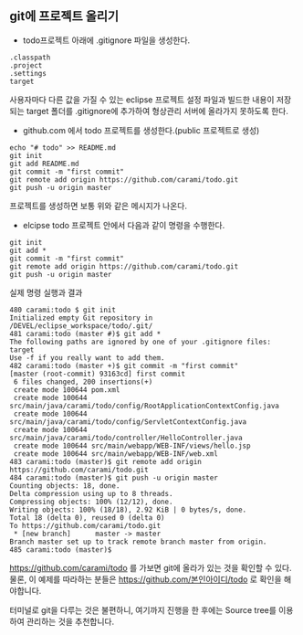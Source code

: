 ## git에 프로젝트 올리기

- todo프로젝트 아래에 .gitignore 파일을 생성한다.

```
.classpath
.project
.settings
target

```

사용자마다 다른 값을 가질 수 있는 eclipse 프로젝트 설정 파일과 빌드한 내용이 저장되는 target 폴더를 .gitignore에 추가하여 형상관리 서버에 올라가지 못하도록 한다.

- github.com 에서 todo 프로젝트를 생성한다.(public 프로젝트로 생성)

```
echo "# todo" >> README.md
git init
git add README.md
git commit -m "first commit"
git remote add origin https://github.com/carami/todo.git
git push -u origin master
```

프로젝트를 생성하면 보통 위와 같은 메시지가 나온다.

- elcipse todo 프로젝트 안에서 다음과 같이 명령을 수행한다.

```
git init
git add *
git commit -m "first commit"
git remote add origin https://github.com/carami/todo.git
git push -u origin master
```

실제 명령 실행과 결과
```
480 carami:todo $ git init
Initialized empty Git repository in /DEVEL/eclipse_workspace/todo/.git/
481 carami:todo (master #)$ git add *
The following paths are ignored by one of your .gitignore files:
target
Use -f if you really want to add them.
482 carami:todo (master +)$ git commit -m "first commit"
[master (root-commit) 93163cd] first commit
 6 files changed, 200 insertions(+)
 create mode 100644 pom.xml
 create mode 100644 src/main/java/carami/todo/config/RootApplicationContextConfig.java
 create mode 100644 src/main/java/carami/todo/config/ServletContextConfig.java
 create mode 100644 src/main/java/carami/todo/controller/HelloController.java
 create mode 100644 src/main/webapp/WEB-INF/views/hello.jsp
 create mode 100644 src/main/webapp/WEB-INF/web.xml
483 carami:todo (master)$ git remote add origin https://github.com/carami/todo.git
484 carami:todo (master)$ git push -u origin master
Counting objects: 18, done.
Delta compression using up to 8 threads.
Compressing objects: 100% (12/12), done.
Writing objects: 100% (18/18), 2.92 KiB | 0 bytes/s, done.
Total 18 (delta 0), reused 0 (delta 0)
To https://github.com/carami/todo.git
 * [new branch]      master -> master
Branch master set up to track remote branch master from origin.
485 carami:todo (master)$
```

https://github.com/carami/todo 를 가보면 git에 올라가 있는 것을 확인할 수 있다.
물론, 이 예제를 따라하는 분들은 https://github.com/본인아이디/todo 로 확인을 해야합니다.

터미널로 git을 다루는 것은 불편하니, 여기까지 진행을 한 후에는 Source tree를 이용하여 관리하는 것을 추천합니다.
